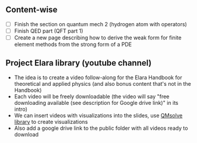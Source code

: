 ## Content-wise

- [ ] Finish the section on quantum mech 2 (hydrogen atom with operators)
- [ ] Finish QED part (QFT part 1)
- [ ] Create a new page describing how to derive the weak form for finite element methods from the strong form of a PDE

## Project Elara library (youtube channel)

- The idea is to create a video follow-along for the Elara Handbook for theoretical and applied physics (and also bonus content that's not in the Handbook)
- Each video will be freely downloadable (the video will say "free downloading available (see description for Google drive link)" in its intro)
- We can insert videos with visualizations into the slides, use [QMsolve library](https://github.com/quantum-visualizations/qmsolve?tab=readme-ov-file) to create visualizations
- Also add a google drive link to the public folder with all videos ready to download


